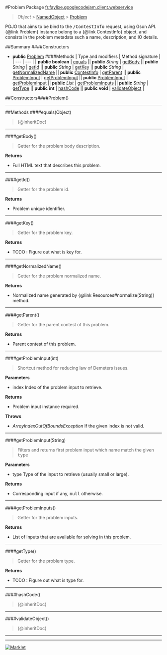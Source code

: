 #Problem
Package [fr.faylixe.googlecodejam.client.webservice](README.md)<br>

> *Object* > [NamedObject](ommon/NamedObject.md) > [Problem](Problem.md)

<p>POJO that aims to be bind to the <tt>/ContestInfo</tt>
 request, using Gson API. {@link Problem} instance belong
 to a {@link ContestInfo} object, and consists in the problem
 metadata such a name, description, and IO details.</p>

##Summary
####Constructors
* **public** [Problem](#problem)
####Methods
| Type and modifiers | Method signature |
| --- | --- |
| **public** **boolean** | [equals](#equalsobject) || **public** *String* | [getBody](#getbody) || **public** *String* | [getId](#getid) || **public** *String* | [getKey](#getkey) || **public** *String* | [getNormalizedName](#getnormalizedname) || **public** [ContestInfo](ContestInfo.md) | [getParent](#getparent) || **public** [ProblemInput](ProblemInput.md) | [getProblemInput](#getprobleminputint) || **public** [ProblemInput](ProblemInput.md) | [getProblemInput](#getprobleminputstring) || **public** *List* | [getProblemInputs](#getprobleminputs) || **public** *String* | [getType](#gettype) || **public** **int** | [hashCode](#hashcode) || **public** **void** | [validateObject](#validateobject) |

##Constructors####Problem()
> 

---


##Methods
####equals(Object)
> {@inheritDoc}

---

####getBody()
> Getter for the problem body description.

**Returns**
* Full HTML text that describes this problem.

---

####getId()
> Getter for the problem id.

**Returns**
* Problem unique identifier.

---

####getKey()
> Getter for the problem key.

**Returns**
* TODO : Figure out what is key for.

---

####getNormalizedName()
> Getter for the problem normalized name.

**Returns**
* Normalized name generated by {@link Resources#normalize(String)} method.

---

####getParent()
> Getter for the parent contest of this problem.

**Returns**
* Parent contest of this problem.

---

####getProblemInput(int)
> Shortcut method for reducing law of Demeters issues.

**Parameters**
* index Index of the problem input to retrieve.

**Returns**
* Problem input instance required.

**Throws**
* *ArrayIndexOutOfBoundsException* If the given index is not valid.

---

####getProblemInput(String)
> Filters and returns first problem input which name
 match the given <tt>type</tt>

**Parameters**
* type Type of the input to retrieve (usually small or large).

**Returns**
* Corresponding input if any, <tt>null</tt> otherwise.

---

####getProblemInputs()
> Getter for the problem inputs.

**Returns**
* List of inputs that are available for solving in this problem.

---

####getType()
> Getter for the problem type.

**Returns**
* TODO : Figure out what is type for.

---

####hashCode()
> {@inheritDoc}

---

####validateObject()
> {@inheritDoc}

---

---

[![Marklet](https://img.shields.io/badge/Generated%20by-Marklet-green.svg)](https://github.com/Faylixe/marklet)